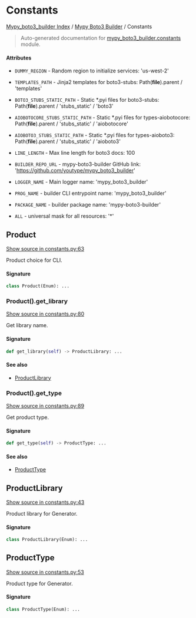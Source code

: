 # Constants

[Mypy_boto3_builder Index](../README.md#mypy_boto3_builder-index) / [Mypy Boto3 Builder](./index.md#mypy-boto3-builder) / Constants

> Auto-generated documentation for [mypy_boto3_builder.constants](https://github.com/youtype/mypy_boto3_builder/blob/main/mypy_boto3_builder/constants.py) module.

#### Attributes

- `DUMMY_REGION` - Random region to initialize services: 'us-west-2'

- `TEMPLATES_PATH` - Jinja2 templates for boto3-stubs: Path(__file__).parent / 'templates'

- `BOTO3_STUBS_STATIC_PATH` - Static *.pyi files for boto3-stubs: Path(__file__).parent / 'stubs_static' / 'boto3'

- `AIOBOTOCORE_STUBS_STATIC_PATH` - Static *.pyi files for types-aiobotocore: Path(__file__).parent / 'stubs_static' / 'aiobotocore'

- `AIOBOTO3_STUBS_STATIC_PATH` - Static *.pyi files for types-aioboto3: Path(__file__).parent / 'stubs_static' / 'aioboto3'

- `LINE_LENGTH` - Max line length for boto3 docs: 100

- `BUILDER_REPO_URL` - mypy-boto3-builder GitHub link: 'https://github.com/youtype/mypy_boto3_builder'

- `LOGGER_NAME` - Main logger name: 'mypy_boto3_builder'

- `PROG_NAME` - builder CLI entrypoint name: 'mypy_boto3_builder'

- `PACKAGE_NAME` - builder package name: 'mypy-boto3-builder'

- `ALL` - universal mask for all resources: '*'


## Product

[Show source in constants.py:63](https://github.com/youtype/mypy_boto3_builder/blob/main/mypy_boto3_builder/constants.py#L63)

Product choice for CLI.

#### Signature

```python
class Product(Enum): ...
```

### Product().get_library

[Show source in constants.py:80](https://github.com/youtype/mypy_boto3_builder/blob/main/mypy_boto3_builder/constants.py#L80)

Get library name.

#### Signature

```python
def get_library(self) -> ProductLibrary: ...
```

#### See also

- [ProductLibrary](#productlibrary)

### Product().get_type

[Show source in constants.py:89](https://github.com/youtype/mypy_boto3_builder/blob/main/mypy_boto3_builder/constants.py#L89)

Get product type.

#### Signature

```python
def get_type(self) -> ProductType: ...
```

#### See also

- [ProductType](#producttype)



## ProductLibrary

[Show source in constants.py:43](https://github.com/youtype/mypy_boto3_builder/blob/main/mypy_boto3_builder/constants.py#L43)

Product library for Generator.

#### Signature

```python
class ProductLibrary(Enum): ...
```



## ProductType

[Show source in constants.py:53](https://github.com/youtype/mypy_boto3_builder/blob/main/mypy_boto3_builder/constants.py#L53)

Product type for Generator.

#### Signature

```python
class ProductType(Enum): ...
```
